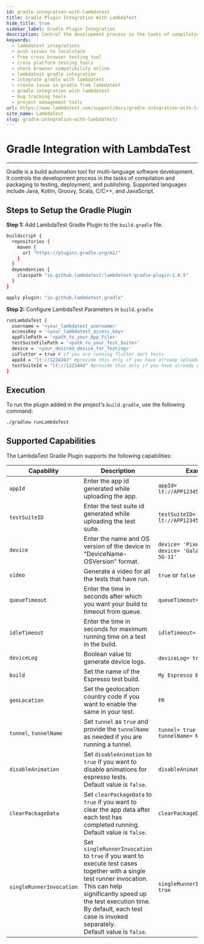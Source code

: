 ```yaml
---
id: gradle-integration-with-lambdatest
title: Gradle Plugin Integration With LambdaTest
hide_title: true
sidebar_label: Gradle Plugin Integration
description: Control the development process in the tasks of compilation and packaging to testing, deployment, and publishing with LambdaTest integration
keywords:
  - lambdatest integrations
  - push issues to localstack
  - free cross browser testing tool
  - cross platform testing tools
  - check browser compatibility online
  - lambdatest gradle integration
  - integrate gradle with lambdatest
  - create issue in gradle from lambdatest
  - gradle integration with lambdatest
  - bug tracking tools
  - project management tools
url: https://www.lambdatest.com/support/docs/gradle-integration-with-lambdatest/
site_name: LambdaTest
slug: gradle-integration-with-lambdatest/
---
```


<script type="application/ld+json"
    dangerouslySetInnerHTML={{ __html: JSON.stringify({
       "@context": "https://schema.org",
        "@type": "BreadcrumbList",
        "itemListElement": [{
          "@type": "ListItem",
          "position": 1,
          "name": "LambdaTest",
          "item": "https://www.lambdatest.com"
        },{
          "@type": "ListItem",
          "position": 2,
          "name": "Support",
          "item": "https://www.lambdatest.com/support/docs/"
        },{
          "@type": "ListItem",
          "position": 3,
          "name": "Gradle Integration",
          "item": "https://www.lambdatest.com/support/docs/gradle-integration-with-lambdatest/"
        }]
      })
    }}
></script>

# Gradle Integration with LambdaTest
***

Gradle is a build automation tool for multi-language software development. It controls the development process in the tasks of compilation and packaging to testing, deployment, and publishing. Supported languages include Java, Kotlin, Groovy, Scala, C/C++, and JavaScript.

## Steps to Setup the Gradle Plugin

**Step 1:** Add LambdaTest Gradle Plugin to the `build.gradle` file.

```bash
buildscript {
  repositories {
    maven {
      url "https://plugins.gradle.org/m2/"
    }
  }
  dependencies {
    classpath "io.github.lambdatest:lambdatest-gradle-plugin:1.0.5"
  }
}

apply plugin: "io.github.lambdatest.gradle"
```

**Step 2:** Configure LambdaTest Parameters in `build.gradle`

```bash
runLambdaTest {
  username = '<your_lambdatest_username>'
  accessKey = '<your_lambdatest_access_key>'
  appFilePath = '<path_to_your_App_File>'
  testSuiteFilePath = '<path_to_your_Test_Suite>'
  device = '<your_desired_device_for_Testing>'
  isFlutter = true # if you are running flutter dart tests
  appId = "lt://1234343" #provide this only if you have already uploaded the app
  testSuiteId = "lt://1223444" #provide this only if you have already uploaded the app
}
```

## Execution

To run the plugin added in the project's `build.gradle`, use the following command:

```bash
./gradlew runLambdaTest
```

## Supported Capabilities

The LambdaTest Gradle Plugin supports the following capabilities:

| Capability | Description | Example |
|------------|-------------|---------|
| `appId` | Enter the app id generated while uploading the app. | `appId= lt://APP123456789123456789` |
| `testSuiteID` | Enter the test suite id generated while uploading the test suite. | `testSuiteID= lt://APP123456789123456789` |
| `device` | Enter the name and OS version of the device in "DeviceName-OSVersion" format. | `device= 'Pixel 3 XL-9'` or `device= 'Galaxy S21 Ultra 5G-11'` |
| `video` | Generate a video for all the tests that have run. | `true` or `false` |
| `queueTimeout`| Enter the time in seconds after which you want your build to timeout from queue. | `queueTimeout= 300` |
| `idleTimeout` | Enter the time in seconds for maximum running time on a test in the build. | `idleTimeout= 120`|
| `deviceLog` | Boolean value to generate device logs. | `deviceLog= true` or `false` |
| `build` | Set the name of the Espresso test build. | `My Espresso Build` |
| `geoLocation` | Set the geolocation country code if you want to enable the same in your test. | `FR` |
| `tunnel`, `tunnelName`| Set `tunnel` as `true` and provide the `tunnelName` as needed if you are running a tunnel.  | `tunnel= true` <br /> `tunnelName= NewTunnel`|
| `disableAnimation` | Set `disableAnimation` to `true` if you want to disable animations for espresso tests. <br /> Default value is `false`. | `disableAnimation= false`|
| `clearPackageData` | Set `clearPackageData` to `true` if you want to clear the app data after each test has completed running. <br /> Default value is `false`. | `clearPackageData= false` |
| `singleRunnerInvocation` | Set `singleRunnerInvocation` to `true` if you want to execute test cases together with a single test runner invocation. <br /> This can help significantly speed up the test execution time. By default, each test case is invoked separately. <br /> Default value is `false`.| `singleRunnerInvocation= true` | 